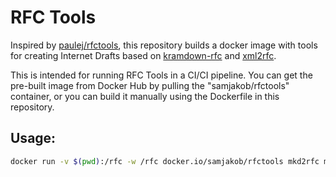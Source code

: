 # RFC Tools
Inspired by [paulej/rfctools](https://github.com/paulej/rfctools), this
repository builds a docker image with tools for creating Internet Drafts based
on [kramdown-rfc](https://github.com/cabo/kramdown-rfc) and
[xml2rfc](https://xml2rfc.tools.ietf.org).

This is intended for running RFC Tools in a CI/CI pipeline. You can get the
pre-built image from Docker Hub by pulling the "samjakob/rfctools" container,
or you can build it manually using the Dockerfile in this repository.

## Usage:
```bash
docker run -v $(pwd):/rfc -w /rfc docker.io/samjakob/rfctools mkd2rfc my_file.mkd
```
